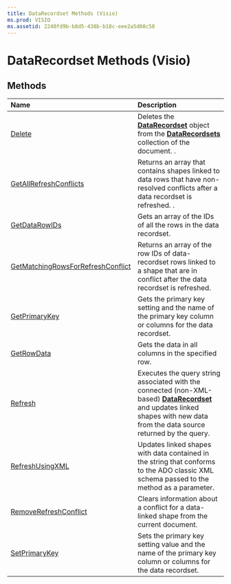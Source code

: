 ```yaml
---
title: DataRecordset Methods (Visio)
ms.prod: VISIO
ms.assetid: 2240fd9b-b8d5-438b-b18c-eee2a5d08c50
---
```



# DataRecordset Methods (Visio)

## Methods



|**Name**|**Description**|
|:-----|:-----|
|[Delete](datarecordset-delete-method-visio.md)|Deletes the  **[DataRecordset](datarecordset-object-visio.md)** object from the **[DataRecordsets](datarecordsets-object-visio.md)** collection of the document. .|
|[GetAllRefreshConflicts](datarecordset-getallrefreshconflicts-method-visio.md)|Returns an array that contains shapes linked to data rows that have non-resolved conflicts after a data recordset is refreshed. .|
|[GetDataRowIDs](datarecordset-getdatarowids-method-visio.md)|Gets an array of the IDs of all the rows in the data recordset.|
|[GetMatchingRowsForRefreshConflict](datarecordset-getmatchingrowsforrefreshconflict-method-visio.md)|Returns an array of the row IDs of data-recordset rows linked to a shape that are in conflict after the data recordset is refreshed.|
|[GetPrimaryKey](datarecordset-getprimarykey-method-visio.md)|Gets the primary key setting and the name of the primary key column or columns for the data recordset.|
|[GetRowData](datarecordset-getrowdata-method-visio.md)|Gets the data in all columns in the specified row.|
|[Refresh](datarecordset-refresh-method-visio.md)|Executes the query string associated with the connected (non-XML-based)  **[DataRecordset](datarecordset-object-visio.md)** and updates linked shapes with new data from the data source returned by the query.|
|[RefreshUsingXML](datarecordset-refreshusingxml-method-visio.md)|Updates linked shapes with data contained in the string that conforms to the ADO classic XML schema passed to the method as a parameter.|
|[RemoveRefreshConflict](datarecordset-removerefreshconflict-method-visio.md)|Clears information about a conflict for a data-linked shape from the current document.|
|[SetPrimaryKey](datarecordset-setprimarykey-method-visio.md)|Sets the primary key setting value and the name of the primary key column or columns for the data recordset.|

